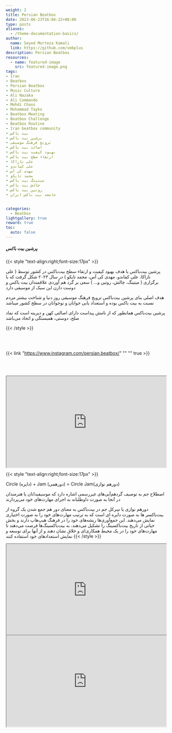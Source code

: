 ```yaml
---
weight: 2
title: Persian Beatbox
date: 2023-06-23T16:04:22+08:00
type: posts
aliases:
  - /theme-documentation-basics/
author:
  name: Seyed Morteza Kamali
  link: https://github.com/smkplus
description: Persian Beatbox
resources:
  - name: featured-image
    src: featured-image.png
tags:
- Iran
- Beatbox
- Persian Beatbox
- Music Culture
- Ali Nazaka
- Ali Commando
- Mehdi Chaos
- Mohammad Tayko
- Beatbox Meeting
- Beatbox Challenge
- Beatbox Routine
- Iran beatbox community
- بیت باکس
- پرشین بیت باکس
- ترویج فرهنگ موسیقی
- اصالت بیت باکس
- بهبود کیفیت بیت باکس
- ارتقاء سطح بیت باکس
- علی نازاکا
- علی کماندو
- مهدی کی آس
- محمد تایکو
- میتینگ بیت باکس
- چالش بیت باکس
- روتین بیت باکس
- جامعه بیت باکس ایران

  
categories:
  - Beatbox
lightgallery: true
reward: true
toc:
  auto: false
---
```


##### پرشین بیت باکس



{{< style "text-align:right;font-size:17px" >}}


پرشین بیت‌باکس با هدف بهبود کیفیت و ارتقاء سطح  بیت‌باکس در کشور توسط ( علی نازاکا، علی کماندو، مهدی کی آس، محمد تایکو ) در سال ۲۰۲۳ شکل گرفت
که با برگزاری ( میتینگ، چالش، روتین و... ) سعی بر گرد هم آوردی علاقمندان بیت باکس و دوست دارن این سبک از موسیقی دارد

هدف اصلی بنای پرشین بیت‌باکس ترویج فرهنگ موسیقی روز دنیا و شناخت بیشتر مردم نسبت به بیت باکس بوده و استعداد یابی جوانان و نوجوانان در سطح کشور میباشد

پرشین بیت‌باکس همانطور که از نامش پیداست دارای اصالتی کهن و دیرینه است که نماد صلح، دوستی، همبستگی و اتحاد می‌باشد 


{{< /style >}}



<br></br>

{{< link "https://www.instagram.com/persian.beatbox/" "" "" true >}}

<br></br>


<style>.h_iframe-aparat_embed_frame{position:relative;}.h_iframe-aparat_embed_frame .ratio{display:block;width:100%;height:auto;}.h_iframe-aparat_embed_frame iframe{position:absolute;top:0;left:0;width:100%;height:100%;}</style><div class="h_iframe-aparat_embed_frame"><span style="display: block;padding-top: 57%"></span><iframe src="https://www.aparat.com/video/video/embed/videohash/TQbEm/vt/frame"  allowFullScreen="true" webkitallowfullscreen="true" mozallowfullscreen="true"></iframe></div>

{{< style "text-align:right;font-size:17px" >}}

Circle (دایره) + Jam (دورهمی)
= Circle Jam(دورهم نوازی)

اصطلاح جم به توصیف گردهم‌آیی‌های غیررسمی اشاره دارد که موسیقیدانان یا هنرمندان در آنجا به صورت داوطلبانه به اجرای مهارت‌های خود می‌پردازند

دورهم‌ نوازی یا سِرکل جم در بیت‌باکس به معنای دور هم جمع شدن یک گروه از بیت‌باکسر ها به صورت دایره ای است که به ترتیب مهارت‌های خود را به صورت اختیاری نمایش می‌دهند. این جمع‌آوری‌ها ریشه‌های خود را در فرهنگ هیپ‌هاپ دارند و بخش حیاتی از تاریخ بیت‌باکسینگ را تشکیل می‌دهند، به بیت‌باکسینگ‌ها فرصت می‌دهند تا مهارت‌های خود را در یک محیط همکاری‌ای و خلاق نشان دهند و از آنها برای توسعه و نمایش استعدادهای خود استفاده کنند
{{< /style >}}


<style>.h_iframe-aparat_embed_frame{position:relative;}.h_iframe-aparat_embed_frame .ratio{display:block;width:100%;height:auto;}.h_iframe-aparat_embed_frame iframe{position:absolute;top:0;left:0;width:100%;height:100%;}</style><div class="h_iframe-aparat_embed_frame"><span style="display: block;padding-top: 57%"></span><iframe src="https://www.aparat.com/video/video/embed/videohash/sXFjD/vt/frame"  allowFullScreen="true" webkitallowfullscreen="true" mozallowfullscreen="true"></iframe></div>

<style>.h_iframe-aparat_embed_frame{position:relative;}.h_iframe-aparat_embed_frame .ratio{display:block;width:100%;height:auto;}.h_iframe-aparat_embed_frame iframe{position:absolute;top:0;left:0;width:100%;height:100%;}</style><div class="h_iframe-aparat_embed_frame"><span style="display: block;padding-top: 57%"></span><iframe src="https://www.aparat.com/video/video/embed/videohash/CQO5U/vt/frame"  allowFullScreen="true" webkitallowfullscreen="true" mozallowfullscreen="true"></iframe></div>
